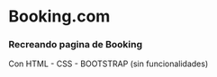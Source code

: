 <h1>Booking.com</h1>

<h3>Recreando pagina de Booking</h3>
<p>Con HTML - CSS - BOOTSTRAP (sin funcionalidades)</p>

